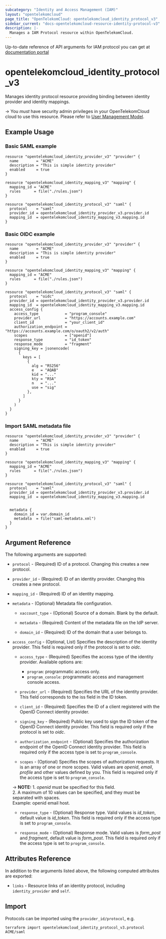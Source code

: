 ```yaml
---
subcategory: "Identity and Access Management (IAM)"
layout: "opentelekomcloud"
page_title: "OpenTelekomCloud: opentelekomcloud_identity_protocol_v3"
sidebar_current: "docs-opentelekomcloud-resource-identity-protocol-v3"
description: |-
  Manages a IAM Protocol resource within OpenTelekomCloud.
---
```


Up-to-date reference of API arguments for IAM protocol you can get at
[documentation portal](https://docs.otc.t-systems.com/identity-access-management/api-ref/apis/federated_identity_authentication_management/protocol)

# opentelekomcloud_identity_protocol_v3

Manages identity protocol resource providing binding between identity provider and identity mappings.

-> You _must_ have security admin privileges in your OpenTelekomCloud cloud to use this resource. Please refer
to [User Management Model](https://docs.otc.t-systems.com/en-us/usermanual/iam/iam_01_0034.html).

## Example Usage

### Basic SAML example

```hcl
resource "opentelekomcloud_identity_provider_v3" "provider" {
  name        = "ACME"
  description = "This is simple identity provider"
  enabled     = true
}

resource "opentelekomcloud_identity_mapping_v3" "mapping" {
  mapping_id = "ACME"
  rules      = file("./rules.json")
}

resource "opentelekomcloud_identity_protocol_v3" "saml" {
  protocol    = "saml"
  provider_id = opentelekomcloud_identity_provider_v3.provider.id
  mapping_id  = opentelekomcloud_identity_mapping_v3.mapping.id
}
```

### Basic OIDC example

```hcl
resource "opentelekomcloud_identity_provider_v3" "provider" {
  name        = "ACME"
  description = "This is simple identity provider"
  enabled     = true
}

resource "opentelekomcloud_identity_mapping_v3" "mapping" {
  mapping_id = "ACME"
  rules      = file("./rules.json")
}

resource "opentelekomcloud_identity_protocol_v3" "saml" {
  protocol    = "oidc"
  provider_id = opentelekomcloud_identity_provider_v3.provider.id
  mapping_id  = opentelekomcloud_identity_mapping_v3.mapping.id
  access_config {
    access_type            = "program_console"
    provider_url           = "https://accounts.example.com"
    client_id              = "your_client_id"
    authorization_endpoint = "https://accounts.example.com/o/oauth2/v2/auth"
    scopes                 = ["openid"]
    response_type          = "id_token"
    response_mode          = "fragment"
    signing_key = jsonencode(
      {
        keys = [
          {
            alg = "RS256"
            e   = "AQAB"
            kid = "..."
            kty = "RSA"
            n   = "..."
            use = "sig"
          },
        ]
      }
    )
  }
}
```

### Import SAML metadata file

```hcl
resource "opentelekomcloud_identity_provider_v3" "provider" {
  name        = "ACME"
  description = "This is simple identity provider"
  enabled     = true
}

resource "opentelekomcloud_identity_mapping_v3" "mapping" {
  mapping_id = "ACME"
  rules      = file("./rules.json")
}

resource "opentelekomcloud_identity_protocol_v3" "saml" {
  protocol    = "saml"
  provider_id = opentelekomcloud_identity_provider_v3.provider.id
  mapping_id  = opentelekomcloud_identity_mapping_v3.mapping.id


  metadata {
    domain_id = var.domain_id
    metadata  = file("saml-metadata.xml")
  }
}
```

## Argument Reference

The following arguments are supported:

* `protocol` - (Required) ID of a protocol. Changing this creates a new protocol.

* `provider_id` - (Required) ID of an identity provider. Changing this creates a new protocol.

* `mapping_id` - (Required) ID of an identity mapping.

* `metadata` - (Optional) Metadata file configuration.

    * `xaccount_type` - (Optional) Source of a domain. Blank by the default.

    * `metadata` - (Required) Content of the metadata file on the IdP server.

    * `domain_id` - (Required) ID of the domain that a user belongs to.

* `access_config` - (Optional, List) Specifies the description of the identity provider.
  This field is required only if the protocol is set to *oidc*.

    * `access_type` - (Required) Specifies the access type of the identity provider.
      Available options are:
      + `program`: programmatic access only.
      + `program_console`: programmatic access and management console access.

    * `provider_url` - (Required) Specifies the URL of the identity provider.
      This field corresponds to the iss field in the ID token.

    * `client_id` - (Required) Specifies the ID of a client registered with the OpenID Connect identity provider.

    * `signing_key` - (Required) Public key used to sign the ID token of the OpenID Connect identity provider.
      This field is required only if the protocol is set to *oidc*.

    * `authorization_endpoint` - (Optional) Specifies the authorization endpoint of the OpenID Connect identity
      provider. This field is required only if the access type is set to `program_console`.

    * `scopes` - (Optional) Specifies the scopes of authorization requests. It is an array of one or more scopes.
      Valid values are *openid*, *email*, *profile* and other values defined by you.
      This field is required only if the access type is set to `program_console`.

    -> **NOTE:** 1. *openid* must be specified for this field.
    <br/>2. A maximum of 10 values can be specified, and they must be separated with spaces.
    <br/>Example: openid email host.

    * `response_type` - (Optional) Response type. Valid values is *id_token*, default value is *id_token*.
      This field is required only if the access type is set to `program_console`.

    * `response_mode` - (Optional) Response mode.
      Valid values is *form_post* and *fragment*, default value is *form_post*.
      This field is required only if the access type is set to `program_console`.

## Attributes Reference

In addition to the arguments listed above, the following computed attributes are exported:

* `links` - Resource links of an identity protocol, including `identity_provider` and `self`.

## Import

Protocols can be imported using the `provider_id/protocol`, e.g.

```shell
terraform import opentelekomcloud_identity_protocol_v3.protocol ACME/saml
```

